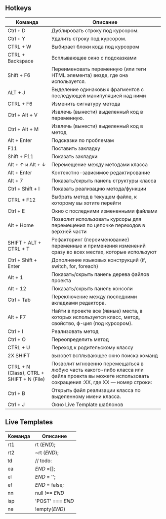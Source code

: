 Hotkeys
-

Команда | Описание
------------ | -------------
Ctrl + D |Дублировать строку под курсором.
Ctrl + Y |Удалить строку под курсором.
CTRL + W |Выбирает блоки кода под курсором
CTRL + Backspace |	Всплывающее окно с подсказками
Shift + F6 |Переименовать переменную (или теги HTML элемента) везде, где она используется.
ALT + J |Выделение одинаковых фрагментов с последующей манипуляцией над ними
CTRL + F6 |Изменить сигнатуру метода
Ctrl + Alt + V |Извлечь (вынести) выделенный код в переменную.
Ctrl + Alt + M |Извлечь (вынести) выделенный код в метод
Alt + Enter	|Подсказки по проблемам
F11 |Поставить закладку
Shift + F11 |Показать закладки
Alt + ↑ и  Alt + ↓ |Перемещение между методами класса
Alt + Enter |Контекстно-зависимое редактирование
Alt + 7	|Показать/скрыть панель структуры класса
Ctrl + Shift + I |Показать реализацию метода/функции
CTRL + F12 | Выбрать метод в текущем файле, к которому вы хотите перейти
Ctrl + E |Окно с последними измененными файлами
Alt + Home | Позволит использовать курсоры для перемещения по цепочке переходов в верхней части
SHIFT + ALT + CTRL + T	|Рефакторинг (переименование) переменные и применения изменений сразу во всех местах, которые используют
Ctrl + Shift + Enter |Дополнение языковых конструкций (if, switch, for, foreach)
Alt + 1 |Показать/скрыть панель дерева файлов проекта
Alt + 12 |Показать/скрыть панель консоли
Ctrl + Tab |Переключение между последними вкладками редактора.
Alt + F7 |Найти в проекте все (явные) места, в которых используется класс, метод, свойство, ф-ция (под курсором).
Ctrl + I |Реализовать метод
Ctrl + O |Переопределить метод
CTRL + U |Переход к родительскому классу
2X SHIFT |вызовет всплывающее окно поиска команд
CTRL + N (Class),  CTRL + SHIFT + N (File) | Позволит мгновенно перемещаться в любую часть какого-либо класса или файла проекта вы можете использовать сокращения :XX, где ХХ — номер строки:	
Ctrl + B |Открыть файл реализации класса по выделенному имени класса.
Ctrl + J |Окно Live Template шаблонов

Live Templates
-

Команда | Описание
------------ | -------------
rt1	| rt ($END$);
rt2	| ~rt ($END$);
td	| // todo:
ea	|$END$ =[];
el	|$END$ = '';
ef	|$END$ = false;
nn	|null !== $END$
isp	|'POST' === $END$
ne 	|!empty($END$)
